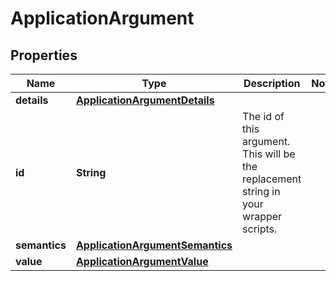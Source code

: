 
# ApplicationArgument

## Properties
Name | Type | Description | Notes
------------ | ------------- | ------------- | -------------
**details** | [**ApplicationArgumentDetails**](ApplicationArgumentDetails.md) |  | 
**id** | **String** | The id of this argument. This will be the replacement string in your wrapper scripts. | 
**semantics** | [**ApplicationArgumentSemantics**](ApplicationArgumentSemantics.md) |  | 
**value** | [**ApplicationArgumentValue**](ApplicationArgumentValue.md) |  | 



